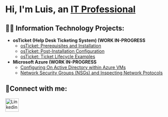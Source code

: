 
<!--
**King-Gon1611/King-Gon1611** is a ✨ _special_ ✨ repository because its `README.md` (this file) appears on your GitHub profile.

Here are some ideas to get you started:

- 🔭 I’m currently working on Comptia A+...
- 🌱 I’m currently learning about Cloud Computing...
- 👯 I’m looking to collaborate on artrificial intelligence...
- 🤔 I’m looking for help with searching for positions for beginners ...
- 💬 Ask me about ...
- 📫 How to reach me: ...
- 😄 Pronouns: ...
- ⚡ Fun fact: ...
-->
<h1>Hi, I'm Luis, an <a href="https://www.linkedin.com/in/luis-gonzalez-salas-976642205/">IT Professional</a>
  </h1>

<h2>👨‍💻 Information Technology Projects:</h2>

- <b>osTicket (Help Desk Ticketing System) (WORK IN-PROGRESS</b>
  - [osTicket: Prerequisites and Installation](https://github.com/King-Gon1611/_osTicketpre)
  - [osTicket: Post-Installation Configuration](https://github.com/King-Gon1611/post-install-config)
  - [osTicket: Ticket Lifecycle Examples](https://github.com/joshmadakorcc/ticket-lifecycle)
- <b>Microsoft Azure (WORK IN-PROGRESS</b>
  - [Configuring On Active Directory within Azure VMs](https://github.com/joshmadakorcc/configure-ad)
  - [Network Security Groups (NSGs) and Inspecting Network Protocols](https://github.com/joshmadakorcc/azure-network-protocols)

<h2>🤳Connect with me:</h2>



<a href="https://www.linkedin.com/in/king-gon1611/"><img src="![download](https://github.com/user-attachments/assets/e7e64001-e5c4-48a5-a9c0-ddaabc2a3a75)" alt="Linkedin" style="width:42px;height:42px;"></a>
